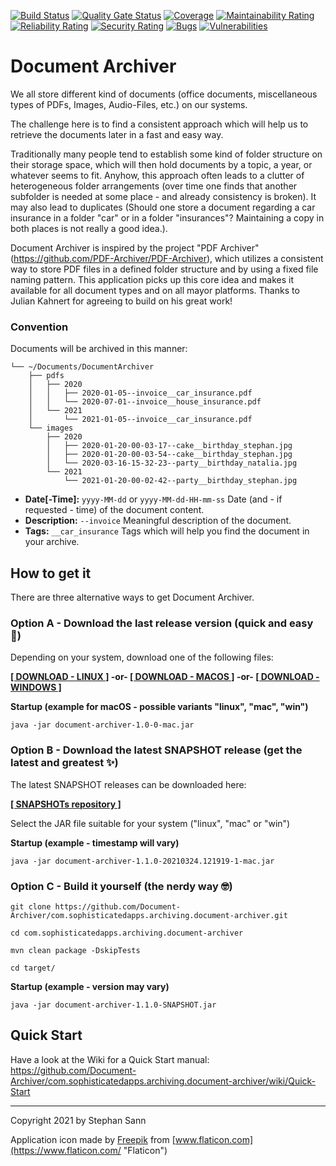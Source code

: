 [![Build Status](https://travis-ci.com/Document-Archiver/com.sophisticatedapps.archiving.document-archiver.svg)](https://travis-ci.com/github/Document-Archiver/com.sophisticatedapps.archiving.document-archiver)
[![Quality Gate Status](https://sonarcloud.io/api/project_badges/measure?project=com.sophisticatedapps.archiving%3Adocument-archiver&metric=alert_status)](https://sonarcloud.io/dashboard?id=com.sophisticatedapps.archiving%3Adocument-archiver)
[![Coverage](https://sonarcloud.io/api/project_badges/measure?project=com.sophisticatedapps.archiving%3Adocument-archiver&metric=coverage)](https://sonarcloud.io/dashboard?id=com.sophisticatedapps.archiving%3Adocument-archiver)
[![Maintainability Rating](https://sonarcloud.io/api/project_badges/measure?project=com.sophisticatedapps.archiving%3Adocument-archiver&metric=sqale_rating)](https://sonarcloud.io/dashboard?id=com.sophisticatedapps.archiving%3Adocument-archiver)
[![Reliability Rating](https://sonarcloud.io/api/project_badges/measure?project=com.sophisticatedapps.archiving%3Adocument-archiver&metric=reliability_rating)](https://sonarcloud.io/dashboard?id=com.sophisticatedapps.archiving%3Adocument-archiver)
[![Security Rating](https://sonarcloud.io/api/project_badges/measure?project=com.sophisticatedapps.archiving%3Adocument-archiver&metric=security_rating)](https://sonarcloud.io/dashboard?id=com.sophisticatedapps.archiving%3Adocument-archiver)
[![Bugs](https://sonarcloud.io/api/project_badges/measure?project=com.sophisticatedapps.archiving%3Adocument-archiver&metric=bugs)](https://sonarcloud.io/dashboard?id=com.sophisticatedapps.archiving%3Adocument-archiver)
[![Vulnerabilities](https://sonarcloud.io/api/project_badges/measure?project=com.sophisticatedapps.archiving%3Adocument-archiver&metric=vulnerabilities)](https://sonarcloud.io/dashboard?id=com.sophisticatedapps.archiving%3Adocument-archiver)

# Document Archiver

We all store different kind of documents (office documents, miscellaneous types of PDFs, Images, Audio-Files, etc.) on our systems.

The challenge here is to find a consistent approach which will help us to retrieve the documents later in a fast and easy way.

Traditionally many people tend to establish some kind of folder structure on their storage space, which will then hold documents by a topic, a year, or whatever seems to fit.
Anyhow, this approach often leads to a clutter of heterogeneous folder arrangements (over time one finds that another subfolder is needed at some place - and already consistency is broken).
It may also lead to duplicates (Should one store a document regarding a car insurance in a folder "car" or in a folder "insurances"? Maintaining a copy in both places is not really a good idea.).

Document Archiver is inspired by the project "PDF Archiver" (https://github.com/PDF-Archiver/PDF-Archiver), which utilizes a consistent way to store PDF files in a defined folder structure and by using a fixed file naming pattern.
This application picks up this core idea and makes it available for all document types and on all mayor platforms. Thanks to Julian Kahnert for agreeing to build on his great work!

### Convention

Documents will be archived in this manner:
```
└── ~/Documents/DocumentArchiver
    ├── pdfs
    │   ├── 2020
    │   │   ├── 2020-01-05--invoice__car_insurance.pdf
    │   │   └── 2020-07-01--invoice__house_insurance.pdf
    │   └── 2021
    │       └── 2021-01-05--invoice__car_insurance.pdf
    └── images
        ├── 2020
        │   ├── 2020-01-20-00-03-17--cake__birthday_stephan.jpg
        │   ├── 2020-01-20-00-03-54--cake__birthday_stephan.jpg
        │   └── 2020-03-16-15-32-23--party__birthday_natalia.jpg
        └── 2021
            └── 2021-01-20-00-02-42--party__birthday_stephan.jpg
```
* **Date\[-Time\]:** `yyyy-MM-dd` or `yyyy-MM-dd-HH-mm-ss` Date (and - if requested - time) of the document content.
* **Description:** `--invoice` Meaningful description of the document.
* **Tags:** `__car_insurance` Tags which will help you find the document in your archive.

## How to get it

There are three alternative ways to get Document Archiver. 

### Option A - Download the last release version (quick and easy 🎁)

Depending on your system, download one of the following files:

**[\[ DOWNLOAD - LINUX \]](https://repository.sophisticatedapps.com/releases/com/sophisticatedapps/archiving/document-archiver/1.0.0/document-archiver-1.0.0-linux.jar)
-or-
[\[ DOWNLOAD - MACOS \]](https://repository.sophisticatedapps.com/releases/com/sophisticatedapps/archiving/document-archiver/1.0.0/document-archiver-1.0.0-mac.jar)
-or-
[\[ DOWNLOAD - WINDOWS \]](https://repository.sophisticatedapps.com/releases/com/sophisticatedapps/archiving/document-archiver/1.0.0/document-archiver-1.0.0-win.jar)**

**Startup (example for macOS - possible variants "linux", "mac", "win")**
```
java -jar document-archiver-1.0-0-mac.jar
```

### Option B - Download the latest SNAPSHOT release (get the latest and greatest ✨)

The latest SNAPSHOT releases can be downloaded here:

**[\[ SNAPSHOTs repository \]](https://repository.sophisticatedapps.com/snapshots/com/sophisticatedapps/archiving/document-archiver/1.1.0-SNAPSHOT/)**

Select the JAR file suitable for your system ("linux", "mac" or "win")

**Startup (example - timestamp will vary)**
```
java -jar document-archiver-1.1.0-20210324.121919-1-mac.jar
```

### Option C - Build it yourself (the nerdy way 🤓)

```
git clone https://github.com/Document-Archiver/com.sophisticatedapps.archiving.document-archiver.git

cd com.sophisticatedapps.archiving.document-archiver

mvn clean package -DskipTests

cd target/
```
**Startup (example - version may vary)**
```
java -jar document-archiver-1.1.0-SNAPSHOT.jar
```

## Quick Start
Have a look at the Wiki for a Quick Start manual:
https://github.com/Document-Archiver/com.sophisticatedapps.archiving.document-archiver/wiki/Quick-Start

---

Copyright 2021 by Stephan Sann

Application icon made by [Freepik](https://www.freepik.com "Freepik") from [www.flaticon.com](https://www.flaticon.com/ "Flaticon")
